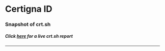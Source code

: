 # Certigna ID
### Snapshot of crt.sh
##### Click [here](https://crt.sh/?q=045696DC5F29EAE06D2F50389B2A700C859AC2327473A728AD93B7005A418172) for a live crt.sh report

---
